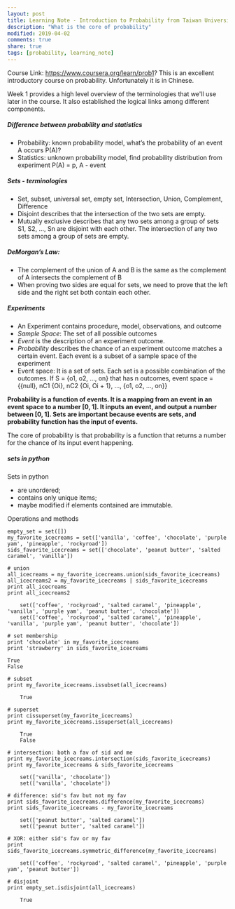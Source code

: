 ```yaml
---
layout: post
title: Learning Note - Introduction to Probability from Taiwan University
description: "What is the core of probability"
modified: 2019-04-02
comments: true
share: true
tags: [probability, learning_note]
---
```


Course Link: https://www.coursera.org/learn/prob1?
This is an excellent introductory course on probability. Unfortunately it is in Chinese.

Week 1 provides a high level overview of the terminologies that we'll use later in the course. It also established the logical links among different components. 

##### Difference between probability and statistics
- Probability: known probability model, what’s the probability of an event A occurs P(A)?
- Statistics: unknown probability model, find probability distribution from experiment
P(A) = p, A - event

##### Sets - terminologies

- Set, subset, universal set, empty set, Intersection, Union, Complement, Difference
- Disjoint describes that the intersection of the two sets are empty.
- Mutually exclusive describes that any two sets among a group of sets S1, S2, …, Sn are disjoint with each other. The intersection of any two sets among a group of sets are empty.

##### DeMorgan’s Law:

- The complement of the union of A and B is the same as the complement of A intersects the complement of B
- When proving two sides are equal for sets, we need to prove that the left side and the right set both contain each other. 

##### Experiments
- An Experiment contains procedure, model, observations, and outcome
- *Sample Space*: The set of all possible outcomes
- *Event* is the description of an experiment outcome.
- *Probability* describes the chance of an experiment outcome matches a certain event. Each event is a subset of a sample space of the experiment
- Event space: It is a set of sets. Each set is a possible combination of the outcomes. If S = {o1, o2, …, on} that has n outcomes, event space = {{null}, nC1 {Oi}, nC2 {Oi, Oi + 1}, …, {o1, o2, …, on}}

__Probability is a function of events. It is a mapping from an event in an event space to a number [0, 1]. It inputs an event, and output a number between [0, 1]. Sets are important because events are sets, and probability function has the input of events.__

The core of probability is that probability is a function that returns a number for the chance of its input event happening. 


##### sets in python

Sets in python 
* are unordered;
* contains only unique items;
* maybe modified if elements contained are immutable.


Operations and methods


~~~
empty_set = set([])
my_favorite_icecreams = set(['vanilla', 'coffee', 'chocolate', 'purple yam', 'pineapple', 'rockyroad'])
sids_favorite_icecreams = set(['chocolate', 'peanut butter', 'salted caramel', 'vanilla'])
~~~


~~~
# union
all_icecreams = my_favorite_icecreams.union(sids_favorite_icecreams)
all_icecreams2 = my_favorite_icecreams | sids_favorite_icecreams
print all_icecreams
print all_icecreams2
~~~


~~~
    set(['coffee', 'rockyroad', 'salted caramel', 'pineapple', 'vanilla', 'purple yam', 'peanut butter', 'chocolate'])
    set(['coffee', 'rockyroad', 'salted caramel', 'pineapple', 'vanilla', 'purple yam', 'peanut butter', 'chocolate'])
~~~


~~~
# set membership
print 'chocolate' in my_favorite_icecreams
print 'strawberry' in sids_favorite_icecreams
~~~

    True
    False



~~~
# subset
print my_favorite_icecreams.issubset(all_icecreams)
~~~

~~~
    True
~~~


~~~
# superset
print cissuperset(my_favorite_icecreams)
print my_favorite_icecreams.issuperset(all_icecreams)
~~~

~~~
    True
    False
~~~


~~~
# intersection: both a fav of sid and me
print my_favorite_icecreams.intersection(sids_favorite_icecreams)
print my_favorite_icecreams & sids_favorite_icecreams
~~~

~~~
    set(['vanilla', 'chocolate'])
    set(['vanilla', 'chocolate'])
~~~


~~~
# difference: sid's fav but not my fav
print sids_favorite_icecreams.difference(my_favorite_icecreams)
print sids_favorite_icecreams - my_favorite_icecreams
~~~

~~~
    set(['peanut butter', 'salted caramel'])
    set(['peanut butter', 'salted caramel'])
~~~


~~~
# XOR: either sid's fav or my fav
print sids_favorite_icecreams.symmetric_difference(my_favorite_icecreams)
~~~

~~~
    set(['coffee', 'rockyroad', 'salted caramel', 'pineapple', 'purple yam', 'peanut butter'])
~~~


~~~
# disjoint
print empty_set.isdisjoint(all_icecreams)
~~~

~~~
    True
~~~



